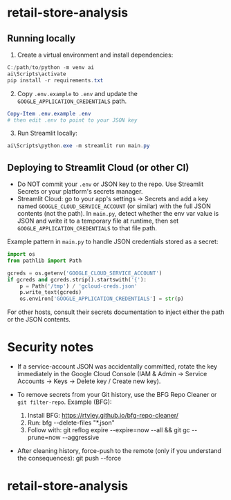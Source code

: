 # retail-store-analysis

## Running locally

1. Create a virtual environment and install dependencies:

```powershell
C:/path/to/python -m venv ai
ai\Scripts\activate
pip install -r requirements.txt
```

2. Copy `.env.example` to `.env` and update the `GOOGLE_APPLICATION_CREDENTIALS` path.

```powershell
Copy-Item .env.example .env
# then edit .env to point to your JSON key
```

3. Run Streamlit locally:

```powershell
ai\Scripts\python.exe -m streamlit run main.py
```

## Deploying to Streamlit Cloud (or other CI)

- Do NOT commit your `.env` or JSON key to the repo. Use Streamlit Secrets or your platform's secrets manager.
- Streamlit Cloud: go to your app's settings → Secrets and add a key named `GOOGLE_CLOUD_SERVICE_ACCOUNT` (or similar) with the full JSON contents (not the path). In `main.py`, detect whether the env var value is JSON and write it to a temporary file at runtime, then set `GOOGLE_APPLICATION_CREDENTIALS` to that file path.

Example pattern in `main.py` to handle JSON credentials stored as a secret:

```python
import os
from pathlib import Path

gcreds = os.getenv('GOOGLE_CLOUD_SERVICE_ACCOUNT')
if gcreds and gcreds.strip().startswith('{'):
    p = Path('/tmp') / 'gcloud-creds.json'
    p.write_text(gcreds)
    os.environ['GOOGLE_APPLICATION_CREDENTIALS'] = str(p)
```

For other hosts, consult their secrets documentation to inject either the path or the JSON contents.
# Security notes

- If a service-account JSON was accidentally committed, rotate the key immediately in the Google Cloud Console (IAM & Admin → Service Accounts → Keys → Delete key / Create new key).
- To remove secrets from your Git history, use the BFG Repo Cleaner or `git filter-repo`. Example (BFG):

    1. Install BFG: https://rtyley.github.io/bfg-repo-cleaner/
    2. Run: bfg --delete-files "*.json"
    3. Follow with: git reflog expire --expire=now --all && git gc --prune=now --aggressive

- After cleaning history, force-push to the remote (only if you understand the consequences):
    git push --force

# retail-store-analysis